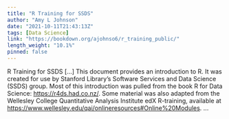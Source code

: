 ```yaml
---
title: "R Training for SSDS"
author: "Amy L Johnson"
date: "2021-10-11T21:43:13Z"
tags: [Data Science]
link: "https://bookdown.org/ajohnso6/r_training_public/"
length_weight: "10.1%"
pinned: false
---
```


R Training for SSDS [...] This document provides an introduction to R. It was created for use by Stanford Library’s Software Services and Data Science (SSDS) group. Most of this introduction was pulled from the book R for Data Science: https://r4ds.had.co.nz/. Some material was also adapted from the Wellesley College Quantitative Analysis Institute edX R-training, available at https://www.wellesley.edu/qai/onlineresources#Online%20Modules. ...
